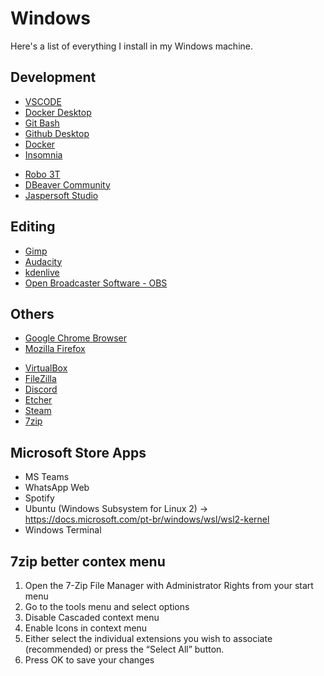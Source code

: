 # Windows

Here's a list of everything I install in my Windows machine.

## Development 

- [VSCODE](https://code.visualstudio.com/Download)
- [Docker Desktop](https://hub.docker.com/editions/community/docker-ce-desktop-windows)
- [Git Bash](https://git-scm.com/downloads)
- [Github Desktop](https://desktop.github.com/)
- [Docker](https://docs.docker.com/install/)
- [Insomnia](https://insomnia.rest/download/)
<!--
- [Postman](https://www.getpostman.com/downloads/)
- [Anaconda](https://www.anaconda.com/distribution/)
-->
- [Robo 3T](https://robomongo.org/download)
- [DBeaver Community](https://dbeaver.io/download/)
- [Jaspersoft Studio](https://community.jaspersoft.com/project/jaspersoft-studio)

## Editing

- [Gimp](https://gimp.org/downloads/)
- [Audacity](https://audacityteam.org/download/)
- [kdenlive](https://kdenlive.org/en/download/)
- [Open Broadcaster Software - OBS](https://obsproject.com/pt-br/download)

## Others

- [Google Chrome Browser](https://google.com/intl/en/chrome/)
- [Mozilla Firefox](https://www.mozilla.org/firefox/new/)
<!--
 - [Mozilla Thunderbird ](https://www.thunderbird.net/pt-BR/)
-->
- [VirtualBox](https://www.virtualbox.org/wiki/Downloads)
- [FileZilla](https://filezilla-project.org/)
- [Discord](https://discordapp.com/download)
- [Etcher](https://www.balena.io/etcher/)
- [Steam](https://store.steampowered.com/about/)
- [7zip](https://7-zip.org)

## Microsoft Store Apps

- MS Teams
- WhatsApp Web
- Spotify
- Ubuntu (Windows Subsystem for Linux 2) -> https://docs.microsoft.com/pt-br/windows/wsl/wsl2-kernel
- Windows Terminal

## 7zip better contex menu

1. Open the 7-Zip File Manager with Administrator Rights from your start menu
2. Go to the tools menu and select options
3. Disable Cascaded context menu
4. Enable Icons in context menu
5. Either select the individual extensions you wish to associate (recommended) or press the “Select All” button.
6. Press OK to save your changes
